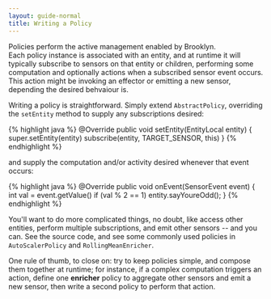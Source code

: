 ```yaml
---
layout: guide-normal
title: Writing a Policy
---
```


Policies perform the active management enabled by Brooklyn.  
Each policy instance is associated with an entity,
and at runtime it will typically subscribe to sensors on that entity or children,
performing some computation and optionally actions when a subscribed sensor event occurs.
This action might be invoking an effector or emitting a new sensor,
depending the desired behvaiour is.

Writing a policy is straightforward.
Simply extend ``AbstractPolicy``,
overriding the ``setEntity`` method to supply any subscriptions desired:

{% highlight java %}
    @Override
    public void setEntity(EntityLocal entity) {
        super.setEntity(entity)
        subscribe(entity, TARGET_SENSOR, this)
    }
{% endhighlight %}

and supply the computation and/or activity desired whenever that event occurs:

{% highlight java %}
    @Override
    public void onEvent(SensorEvent<Integer> event) {
        int val = event.getValue()
        if (val % 2 == 1)
            entity.sayYoureOdd();
    }
{% endhighlight %}

You'll want to do more complicated things, no doubt,
like access other entities, perform multiple subscriptions,
and emit other sensors -- and you can.
See the source code, and see some commonly used policies
in ``AutoScalerPolicy`` and ``RollingMeanEnricher``. 

One rule of thumb, to close on:
try to keep policies simple, and compose them together at runtime;
for instance, if a complex computation triggers an action,
define one **enricher** policy to aggregate other sensors and emit a new sensor,
then write a second policy to perform that action.
